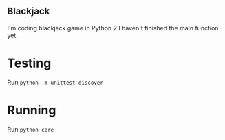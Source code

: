 Blackjack
---------

I'm coding blackjack game in Python 2 I haven't finished the main function yet.

# Testing

Run `python -m unittest discover`

# Running

Run `python core`